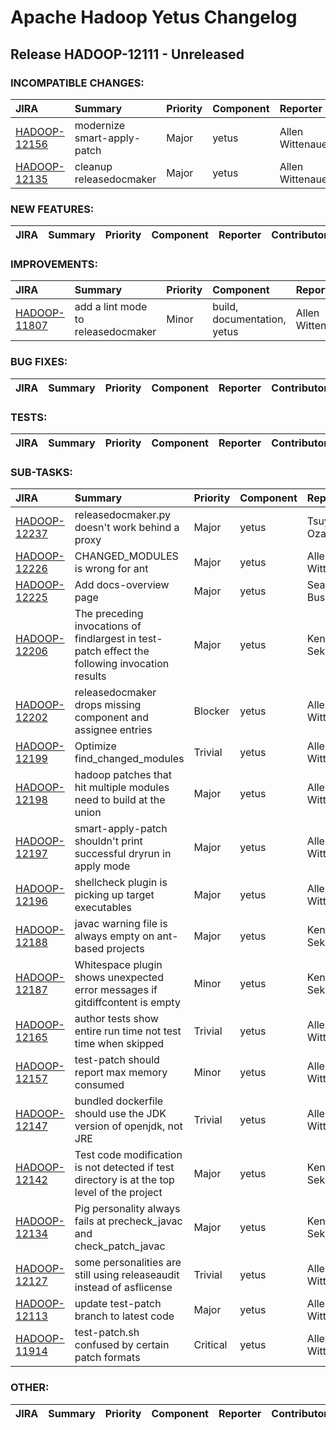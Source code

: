 
<!---
# Licensed to the Apache Software Foundation (ASF) under one
# or more contributor license agreements.  See the NOTICE file
# distributed with this work for additional information
# regarding copyright ownership.  The ASF licenses this file
# to you under the Apache License, Version 2.0 (the
# "License"); you may not use this file except in compliance
# with the License.  You may obtain a copy of the License at
#
#     http://www.apache.org/licenses/LICENSE-2.0
#
# Unless required by applicable law or agreed to in writing, software
# distributed under the License is distributed on an "AS IS" BASIS,
# WITHOUT WARRANTIES OR CONDITIONS OF ANY KIND, either express or implied.
# See the License for the specific language governing permissions and
# limitations under the License.
-->
# Apache Hadoop Yetus Changelog

## Release HADOOP-12111 - Unreleased

### INCOMPATIBLE CHANGES:

| JIRA | Summary | Priority | Component | Reporter | Contributor |
|:---- |:---- | :--- |:---- |:---- |:---- |
| [HADOOP-12156](https://issues.apache.org/jira/browse/HADOOP-12156) | modernize smart-apply-patch |  Major | yetus | Allen Wittenauer | Allen Wittenauer |
| [HADOOP-12135](https://issues.apache.org/jira/browse/HADOOP-12135) | cleanup releasedocmaker |  Major | yetus | Allen Wittenauer | Allen Wittenauer |


### NEW FEATURES:

| JIRA | Summary | Priority | Component | Reporter | Contributor |
|:---- |:---- | :--- |:---- |:---- |:---- |


### IMPROVEMENTS:

| JIRA | Summary | Priority | Component | Reporter | Contributor |
|:---- |:---- | :--- |:---- |:---- |:---- |
| [HADOOP-11807](https://issues.apache.org/jira/browse/HADOOP-11807) | add a lint mode to releasedocmaker |  Minor | build, documentation, yetus | Allen Wittenauer | ramtin |


### BUG FIXES:

| JIRA | Summary | Priority | Component | Reporter | Contributor |
|:---- |:---- | :--- |:---- |:---- |:---- |


### TESTS:

| JIRA | Summary | Priority | Component | Reporter | Contributor |
|:---- |:---- | :--- |:---- |:---- |:---- |


### SUB-TASKS:

| JIRA | Summary | Priority | Component | Reporter | Contributor |
|:---- |:---- | :--- |:---- |:---- |:---- |
| [HADOOP-12237](https://issues.apache.org/jira/browse/HADOOP-12237) | releasedocmaker.py doesn't work behind a proxy |  Major | yetus | Tsuyoshi Ozawa | Tsuyoshi Ozawa |
| [HADOOP-12226](https://issues.apache.org/jira/browse/HADOOP-12226) | CHANGED\_MODULES is wrong for ant |  Major | yetus | Allen Wittenauer | Allen Wittenauer |
| [HADOOP-12225](https://issues.apache.org/jira/browse/HADOOP-12225) | Add docs-overview page |  Major | yetus | Sean Busbey | Sean Busbey |
| [HADOOP-12206](https://issues.apache.org/jira/browse/HADOOP-12206) | The preceding invocations of findlargest in test-patch effect the following invocation results |  Major | yetus | Kengo Seki | Kengo Seki |
| [HADOOP-12202](https://issues.apache.org/jira/browse/HADOOP-12202) | releasedocmaker drops missing component and assignee entries |  Blocker | yetus | Allen Wittenauer | Allen Wittenauer |
| [HADOOP-12199](https://issues.apache.org/jira/browse/HADOOP-12199) | Optimize find\_changed\_modules |  Trivial | yetus | Allen Wittenauer | Kengo Seki |
| [HADOOP-12198](https://issues.apache.org/jira/browse/HADOOP-12198) | hadoop patches that hit multiple modules need to build at the union |  Major | yetus | Allen Wittenauer | Allen Wittenauer |
| [HADOOP-12197](https://issues.apache.org/jira/browse/HADOOP-12197) | smart-apply-patch shouldn't print successful dryrun in apply mode |  Major | yetus | Allen Wittenauer | Kengo Seki |
| [HADOOP-12196](https://issues.apache.org/jira/browse/HADOOP-12196) | shellcheck plugin is picking up target executables |  Major | yetus | Allen Wittenauer | Kengo Seki |
| [HADOOP-12188](https://issues.apache.org/jira/browse/HADOOP-12188) | javac warning file is always empty on ant-based projects |  Major | yetus | Kengo Seki | Kengo Seki |
| [HADOOP-12187](https://issues.apache.org/jira/browse/HADOOP-12187) | Whitespace plugin shows unexpected error messages if gitdiffcontent is empty |  Minor | yetus | Kengo Seki | Kengo Seki |
| [HADOOP-12165](https://issues.apache.org/jira/browse/HADOOP-12165) | author tests show entire run time not test time when skipped |  Trivial | yetus | Allen Wittenauer | Kengo Seki |
| [HADOOP-12157](https://issues.apache.org/jira/browse/HADOOP-12157) | test-patch should report max memory consumed |  Minor | yetus | Allen Wittenauer | Kengo Seki |
| [HADOOP-12147](https://issues.apache.org/jira/browse/HADOOP-12147) | bundled dockerfile should use the JDK version of openjdk, not JRE |  Trivial | yetus | Allen Wittenauer | Allen Wittenauer |
| [HADOOP-12142](https://issues.apache.org/jira/browse/HADOOP-12142) | Test code modification is not detected if test directory is at the top level of the project |  Major | yetus | Kengo Seki | Kengo Seki |
| [HADOOP-12134](https://issues.apache.org/jira/browse/HADOOP-12134) | Pig personality always fails at precheck\_javac and check\_patch\_javac |  Major | yetus | Kengo Seki | Kengo Seki |
| [HADOOP-12127](https://issues.apache.org/jira/browse/HADOOP-12127) | some personalities are still using releaseaudit instead of asflicense |  Trivial | yetus | Allen Wittenauer | Allen Wittenauer |
| [HADOOP-12113](https://issues.apache.org/jira/browse/HADOOP-12113) | update test-patch branch to latest code |  Major | yetus | Allen Wittenauer | Allen Wittenauer |
| [HADOOP-11914](https://issues.apache.org/jira/browse/HADOOP-11914) | test-patch.sh confused by certain patch formats |  Critical | yetus | Allen Wittenauer | Kengo Seki |


### OTHER:

| JIRA | Summary | Priority | Component | Reporter | Contributor |
|:---- |:---- | :--- |:---- |:---- |:---- |


